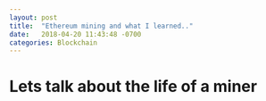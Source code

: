 ```yaml
---
layout: post
title:  "Ethereum mining and what I learned.."
date:	2018-04-20 11:43:48 -0700
categories: Blockchain
---
```


Lets talk about the life of a miner
===